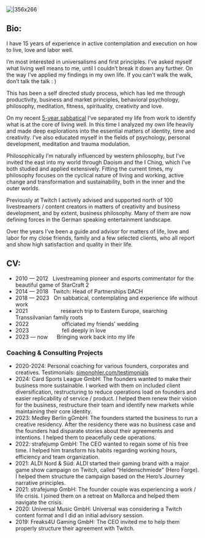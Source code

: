 ![|356x266](https://cdn-images.brick.do/easyimage/e2ef1eb45184abe4eeacb8730c9a64d2ce184bea79bc8544.png)

## Bio:

I have 15 years of experience in active contemplation and execution on how to live, love and labor well.

I’m most interested in universalisms and first principles. I’ve asked myself what living well means to me, until I couldn’t break it down any further. On the way I’ve applied my findings in my own life. If you can’t walk the walk, don’t talk the talk : )

This has been a self directed study process, which has led me through productivity, business and market principles, behavioral psychology, philosophy, meditation, fitness, spirituality, creativity and love.

On my recent [5-year sabbatical](https://open.substack.com/pub/nowsimon/p/the-sabbatical?r=e06m1&utm_campaign=post&utm_medium=web) I‘ve separated my life from work to identify what is at the core of living well. In this time I analyzed my own life heavily and made deep explorations into the essential matters of identity, time and creativity. I’ve also educated myself in the fields of psychology, personal development, meditation and trauma modulation.

Philosophically I’m naturally influenced by western philosophy, but I’ve invited the east into my world through Daoism and the I Ching, which I’ve both studied and applied extensively. Fitting the current times, my philosophy focuses on the cyclical nature of living and working, active change and transformation and sustainability, both in the inner and the outer worlds.

Previously at Twitch I actively advised and supported north of 100 livestreamers / content creators in matters of creativity and business development, and by extent, business philosophy. Many of them are now defining forces in the German speaking entertainment landscape.

Over the years I’ve been a guide and advisor for matters of life, love and labor for my close friends, family and a few selected clients, who all report and show high satisfaction and quality in their life.

## CV:

- 2010 — 2012   Livestreaming pioneer and esports commentator for the beautiful game of StarCraft 2
- 2014 — 2018   Twitch: Head of Partnerships DACH
- 2018 — 2023   On sabbatical, contemplating and experience life without work
- 2021                      research trip to Eastern Europe, searching Transsilvanian family roots
- 2022                      officiated my friends’ wedding
- 2023                      fell deeply in love
- 2023 — now      Bringing work back into my life

### Coaching & Consulting Projects

- 2020-2024: Personal coaching for various founders, corporates and creatives. Testimonials: [simonohler.com/testimonials](http://simonohler.com/testimonials)
- 2024: Card Sports League GmbH: The founders wanted to make their business more sustainable. I worked with them on included client diversification, restructuring to reduce operations load on founders and easier replicability of service / product. I helped them renew their vision for the business, restructure their team and identify new markets while maintaining their core identity.
- 2023: Medley Berlin gGmbH: The founders started the business to run a creative residency. After the residency there was no business case and the founders had disparate stories about their agreements and intentions. I helped them to peacefully cede operations.
- 2022: strafejump GmbH: The CEO wanted to regain some of his free time. I helped him transform his habits regarding working hours, efficiency and team organization.
- 2021: ALDI Nord & Süd: ALDI started their gaming brand with a major game show campaign on Twitch, called “Heldenschmiede” (Hero Forge). I helped them structure the campaign based on the Hero’s Journey narrative principles.
- 2021: strafejump GmbH: The founder couple was experiencing a work / life crisis. I joined them on a retreat on Mallorca and helped them navigate the crisis.
- 2020: Universal Music GmbH: Universal was considering a Twitch content format and I did an initial advisory session.
- 2019: Freaks4U Gaming GmbH: The CEO invited me to help them properly structure their agreement with Twitch.
